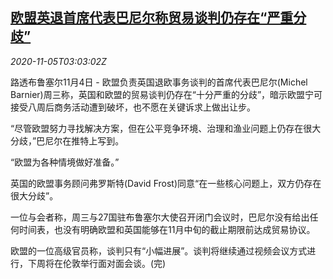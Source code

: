 <!--1604546595000-->
[欧盟英退首席代表巴尼尔称贸易谈判仍存在“严重分歧”](https://cn.reuters.com/article/eu-barnier-brexit-1105-idCNKBS27L0BF)
------

<div><i>2020-11-05T03:03:02Z</i></div><p>路透布鲁塞尔11月4日 - 欧盟负责英国退欧事务谈判的首席代表巴尼尔(Michel Barnier)周三称，英国和欧盟的贸易谈判仍存在“十分严重的分歧”，暗示欧盟宁可接受八周后商务活动遭到破坏，也不愿在关键诉求上做出让步。</p><p>“尽管欧盟努力寻找解决方案，但在公平竞争环境、治理和渔业问题上仍存在很大分歧，”巴尼尔在推特上写到。</p><p>“欧盟为各种情境做好准备。”</p><p>英国的欧盟事务顾问弗罗斯特(David Frost)同意“在一些核心问题上，双方仍存在很大分歧”。</p><p>一位与会者称，周三与27国驻布鲁塞尔大使召开闭门会议时，巴尼尔没有给出任何时间表，也没有明确欧盟和英国能够在11月中旬的截止期限前达成贸易协议。</p><p>欧盟的一位高级官员称，谈判只有“小幅进展”。谈判将继续通过视频会议方式进行，下周将在伦敦举行面对面会谈。(完)</p>
